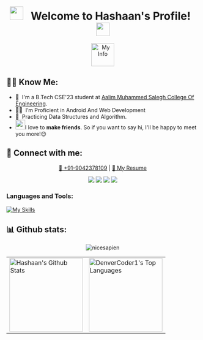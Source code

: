 <!-- My name -->
<h1 align="center">
  <img src="https://emoji.discord.st/emojis/768b108d-274f-4f44-a634-8477b16efce7.gif" width="35">
  &nbsp; Welcome to Hashaan's Profile! &nbsp;
  <img src="https://emoji.discord.st/emojis/768b108d-274f-4f44-a634-8477b16efce7.gif" width="35">
</h1>

<!-- My Info -->
<p align="center">
<img src="https://readme-typing-svg.herokuapp.com?font=Fira+Code&pause=1000&color=F75C7E&center=true&vCenter=true&width=440&height=45&lines=I'm+a+software+Engineer;Android+Developer;and+Competitive+Coder" alt="My Info" height="60px"/>
</p>


<!-- About Me -->
## 👨‍💻 Know Me:

* 🏫 &nbsp;I'm a B.Tech CSE'23 student at [Aalim Muhammed Salegh College Of Engineering](https://www.aalimec.ac.in).
* 👨‍💻 &nbsp;I’m Proficient in Android And Web Development
* 🌱 &nbsp;Practicing Data Structures and Algorithm.
* <img src="https://media.giphy.com/media/LnQjpWaON8nhr21vNW/giphy.gif" width="25">I love to **make friends**. So if you want to say hi, I'll be happy to meet you more!😊

<!-- My contacts -->
<h2>🤝 Connect with me:</h2>
<p align="center">
<a href="tel:+91 9042378109" target="_blank">📱 +91-9042378109</a> | 
<a href="https://drive.google.com/file/d/1rq-SZHumpKSHb3kh4CLcwZ7ZjihryPBJ/view?usp=sharing" target="_blank">🧾 My Resume</a>
</p>

<!-- My Social Links -->
<p align="center">
<a href="mailto:tkhashaanadeen@gmail.com"><img src="https://img.shields.io/badge/Gmail-D14836?style=for-the-badge&logo=gmail&logoColor=white"/></a>
<a href="https://www.linkedin.com/in/hashaan-adeen"><img src="https://img.shields.io/badge/linkedin-%230077B5.svg?style=for-the-badge&logo=linkedin&logoColor=white"/></a>
<a href="https://www.codingninjas.com/studio/profile/133bf98c-b422-49e4-8027-71dd5e956be5"><img src="https://img.shields.io/badge/LeetCode-000000?style=for-the-badge&logo=LeetCode&logoColor=#d16c06"/></a>
<a href="https://www.instagram.com/iamhashaan"><img src="https://img.shields.io/badge/Instagram-%23E4405F.svg?style=for-the-badge&logo=Instagram&logoColor=white"/></a>
</p>

<h3 align="left">Languages and Tools:</h3>

[![My Skills](https://skillicons.dev/icons?i=androidstudio,kotlin,java,html,css,js,python,firebase,git,github,gcp,c,cpp,mysql,postman,visualstudio,idea,wordpress&perline=8)](https://skillicons.dev\\)
 

<h2> 📊 Github stats: </h2>

<div align="center">
<img src="https://github-readme-streak-stats.herokuapp.com/?user=iamhashaan&theme=radical&hide_border=true" alt="nicesapien"></img>
</div>
<table>
<tr>
<td>
<img alt="Hashaan's Github Stats" src="https://denvercoder1-github-readme-stats.vercel.app/api/?username=iamhashaan&show_icons=true&include_all_commits=true&count_private=true&theme=react&hide_border=true&bg_color=1F222E&title_color=F85D7F&icon_color=F8D866" height="192px"/>
  </td>
  <td>
    <img alt="DenverCoder1's Top Languages" src="https://github-readme-stats.vercel.app/api/top-langs/?username=iamhashaan&langs_count=8&layout=compact&theme=react&hide_border=true&bg_color=1F222E&title_color=F85D7F&icon_color=F8D866&hide=Jupyter%20Notebook" height="192px"/>
  </td>
  </tr>
  </table>
